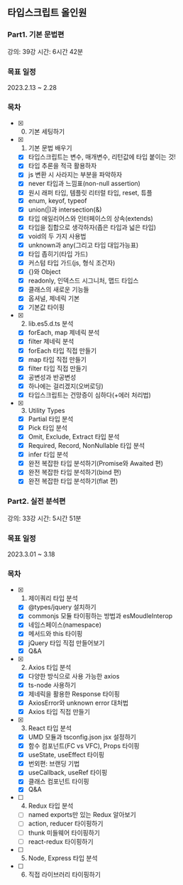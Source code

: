 ## 타입스크립트 올인원

### Part1. 기본 문법편

강의: 39강
시간: 6시간 42분

### 목표 일정

2023.2.13 ~ 2.28

### 목차

- [x] 0. 기본 세팅하기
- [x] 1. 기본 문법 배우기
  - [x] 타입스크립트는 변수, 매개변수, 리턴값에 타입 붙이는 것!
  - [x] 타입 추론을 적극 활용하자
  - [x] js 변환 시 사라지는 부분을 파악하자
  - [x] never 타입과 느낌표(non-null assertion)
  - [x] 원시 래퍼 타입, 템플릿 리터럴 타입, reset, 튜플
  - [x] enum, keyof, typeof
  - [x] union(|)과 intersection(&)
  - [x] 타입 애일리어스와 인터페이스의 상속(extends)
  - [x] 타입을 집합으로 생각하자(좁은 타입과 넓은 타입)
  - [x] void의 두 가지 사용법
  - [x] unknown과 any(그리고 타입 대입가능표)
  - [x] 타입 좁히기(타입 가드)
  - [x] 커스텀 타입 가드(js, 형식 조건자)
  - [x] {}와 Object
  - [x] readonly, 인덱스드 시그니처, 맵드 타입스
  - [x] 클래스의 새로운 기능들
  - [x] 옵셔널, 제네릭 기본
  - [x] 기본값 타이핑
- [x] 2. lib.es5.d.ts 분석
  - [x] forEach, map 제네릭 분석
  - [x] filter 제네릭 분석
  - [x] forEach 타입 직접 만들기
  - [x] map 타입 직접 만들기
  - [x] filter 타입 직접 만들기
  - [x] 공변성과 반공변성
  - [x] 하나에는 걸리겠지(오버로딩)
  - [x] 타입스크립트는 건망증이 심하다(+에러 처리법)
- [x] 3. Utility Types
  - [x] Partial 타입 분석
  - [x] Pick 타입 분석
  - [x] Omit, Exclude, Extract 타입 분석
  - [x] Required, Record, NonNullable 타입 분석
  - [x] infer 타입 분석
  - [x] 완전 복잡한 타입 분석하기(Promise와 Awaited 편)
  - [x] 완전 복잡한 타입 분석하기(bind 편)
  - [x] 완전 복잡한 타입 분석하기(flat 편)

### Part2. 실전 분석편

강의: 33강
시간: 5시간 51분

### 목표 일정

2023.3.01 ~ 3.18

### 목차

- [x] 1. 제이쿼리 타입 분석
  - [x] @types/jquery 설치하기
  - [x] commonjs 모듈 타이핑하는 방법과 esMoudleInterop
  - [x] 네임스페이스(namespace)
  - [x] 메서드와 this 타이핑
  - [x] jQuery 타입 직접 만들어보기
  - [x] Q&A
- [x] 2. Axios 타입 분석
  - [x] 다양한 방식으로 사용 가능한 axios
  - [x] ts-node 사용하기
  - [x] 제네릭을 활용한 Response 타이핑
  - [x] AxiosError와 unknown error 대처법
  - [x] Axios 타입 직접 만들기
- [x] 3. React 타입 분석
  - [x] UMD 모듈과 tsconfig.json jsx 설정하기
  - [x] 함수 컴포넌트(FC vs VFC), Props 타이핑
  - [x] useState, useEffect 타이핑
  - [x] 번외편: 브랜딩 기법
  - [x] useCallback, useRef 타이핑
  - [x] 클래스 컴포넌트 타이핑
  - [x] Q&A
- [ ] 4. Redux 타입 분석
  - [ ] named exports만 있는 Redux 알아보기
  - [ ] action, reducer 타이핑하기
  - [ ] thunk 미들웨어 타이핑하기
  - [ ] react-redux 타이핑하기
- [ ] 5. Node, Express 타입 분석
- [ ] 6. 직접 라이브러리 타이핑하기
